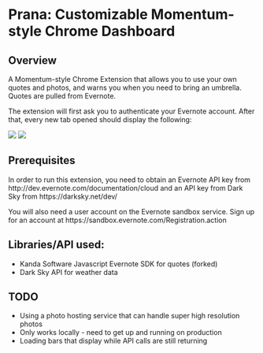 <h1>Prana: Customizable Momentum-style Chrome Dashboard</h1>

<h2>Overview</h2>
<p>A Momentum-style Chrome Extension that allows you to use your own quotes and photos, and warns you when you need to bring an umbrella. Quotes are pulled from Evernote.</p>

<p>The extension will first ask you to authenticate your Evernote account. After that, every new tab opened should display the following:</p>
<img src="/screenshots/screenshot.png"/>
<img src="/screenshots/rain-demo.png"/>


<h2>Prerequisites</h2>

<p>In order to run this extension, you need to obtain an Evernote API key from http://dev.evernote.com/documentation/cloud and an API key from Dark Sky from https://darksky.net/dev/</p>

<p>You will also need a user account on the Evernote sandbox service. Sign up for an account at https://sandbox.evernote.com/Registration.action</p>

<h2>Libraries/API used:</h2>
<ul>
	<li>Kanda Software Javascript Evernote SDK for quotes (forked)</li>
	<li>Dark Sky API for weather data</li>
</ul>

<h2>TODO</h2>
<ul>
	<li>Using a photo hosting service that can handle super high resolution photos</li>
	<li>Only works locally - need to get up and running on production</li>
	<li>Loading bars that display while API calls are still returning</li>
</ul>
